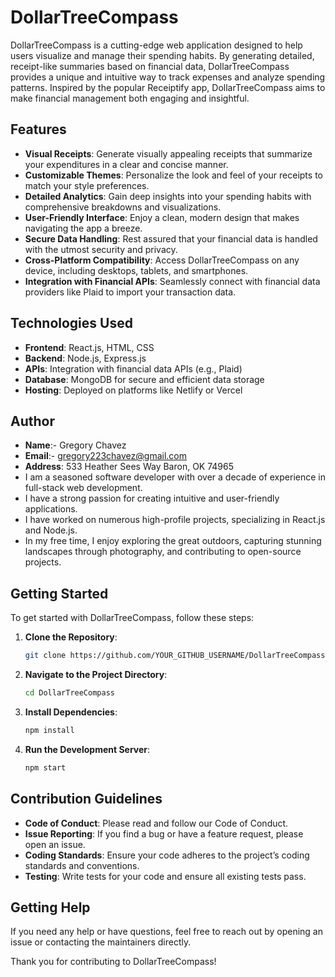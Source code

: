 # DollarTreeCompass

DollarTreeCompass is a cutting-edge web application designed to help users visualize and manage their spending habits. By generating detailed, receipt-like summaries based on financial data, DollarTreeCompass provides a unique and intuitive way to track expenses and analyze spending patterns. Inspired by the popular Receiptify app, DollarTreeCompass aims to make financial management both engaging and insightful.

## Features

- **Visual Receipts**: Generate visually appealing receipts that summarize your expenditures in a clear and concise manner.
- **Customizable Themes**: Personalize the look and feel of your receipts to match your style preferences.
- **Detailed Analytics**: Gain deep insights into your spending habits with comprehensive breakdowns and visualizations.
- **User-Friendly Interface**: Enjoy a clean, modern design that makes navigating the app a breeze.
- **Secure Data Handling**: Rest assured that your financial data is handled with the utmost security and privacy.
- **Cross-Platform Compatibility**: Access DollarTreeCompass on any device, including desktops, tablets, and smartphones.
- **Integration with Financial APIs**: Seamlessly connect with financial data providers like Plaid to import your transaction data.

## Technologies Used

- **Frontend**: React.js, HTML, CSS
- **Backend**: Node.js, Express.js
- **APIs**: Integration with financial data APIs (e.g., Plaid)
- **Database**: MongoDB for secure and efficient data storage
- **Hosting**: Deployed on platforms like Netlify or Vercel
## Author
- **Name**:- Gregory Chavez
- **Email**:- gregory223chavez@gmail.com
- **Address**: 533 Heather Sees Way Baron, OK 74965
- I am a seasoned software developer with over a decade of experience in full-stack web development.
- I have a strong passion for creating intuitive and user-friendly applications.
- I have worked on numerous high-profile projects, specializing in React.js and Node.js.
- In my free time, I enjoy exploring the great outdoors, capturing stunning landscapes through photography, and contributing to open-source projects.

## Getting Started

To get started with DollarTreeCompass, follow these steps:

1. **Clone the Repository**:
   ```bash
   git clone https://github.com/YOUR_GITHUB_USERNAME/DollarTreeCompass.git
2. **Navigate to the Project Directory**:
   ```bash
   cd DollarTreeCompass
3. **Install Dependencies**:
   ```bash
   npm install
4. **Run the Development Server**:
   ```bash
   npm start

## Contribution Guidelines
- **Code of Conduct**: Please read and follow our Code of Conduct.
- **Issue Reporting**: If you find a bug or have a feature request, please open an issue.
- **Coding Standards**: Ensure your code adheres to the project’s coding standards and conventions.
- **Testing**: Write tests for your code and ensure all existing tests pass.

## Getting Help
If you need any help or have questions, feel free to reach out by opening an issue or contacting the maintainers directly.

Thank you for contributing to DollarTreeCompass!

